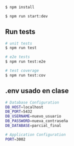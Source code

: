 ```bash
$ npm install
```

```bash
$ npm run start:dev
```

## Run tests

```bash
# unit tests
$ npm run test

# e2e tests
$ npm run test:e2e

# test coverage
$ npm run test:cov
```

## .env usado en clase

```bash
# Database Configuration
DB_HOST=localhost
DB_PORT=5432
DB_USERNAME=nuevo_usuario
DB_PASSWORD=nueva_contraseña
DB_DATABASE=parcial_final

# Application Configuration
PORT=3002
```
